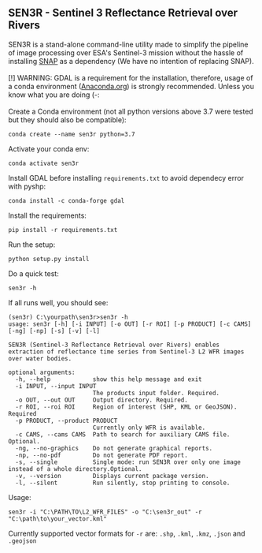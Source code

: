 ## SEN3R - Sentinel 3 Reflectance Retrieval over Rivers

SEN3R is a stand-alone command-line utility made to simplify the pipeline of image 
processing over ESA's Sentinel-3 mission without the hassle of installing [SNAP](https://step.esa.int/main/toolboxes/snap/) as a dependency 
(We have no intention of replacing SNAP). 
<br>
<br>
[!] WARNING: GDAL is a requirement for the installation, therefore, 
usage of a conda environment 
([Anaconda.org](https://www.anaconda.com/products/individual)) 
is strongly recommended. Unless you know what you are doing (-:
<br>
<br>
Create a Conda environment (not all python versions above 3.7 were tested but they should also be compatible):
```
conda create --name sen3r python=3.7
```
Activate your conda env:
```
conda activate sen3r
```
Install GDAL before installing `requirements.txt` to avoid dependecy error with pyshp:
```
conda install -c conda-forge gdal
```
Install the requirements:
```
pip install -r requirements.txt
```
Run the setup:
```
python setup.py install 
```
Do a quick test:
```
sen3r -h 
```
If all runs well, you should see:
```
(sen3r) C:\yourpath\sen3r>sen3r -h
usage: sen3r [-h] [-i INPUT] [-o OUT] [-r ROI] [-p PRODUCT] [-c CAMS] [-ng] [-np] [-s] [-v] [-l]

SEN3R (Sentinel-3 Reflectance Retrieval over Rivers) enables extraction of reflectance time series from Sentinel-3 L2 WFR images over water bodies.

optional arguments:
  -h, --help            show this help message and exit
  -i INPUT, --input INPUT
                        The products input folder. Required.
  -o OUT, --out OUT     Output directory. Required.
  -r ROI, --roi ROI     Region of interest (SHP, KML or GeoJSON). Required
  -p PRODUCT, --product PRODUCT
                        Currently only WFR is available.
  -c CAMS, --cams CAMS  Path to search for auxiliary CAMS file. Optional.
  -ng, --no-graphics    Do not generate graphical reports.
  -np, --no-pdf         Do not generate PDF report.
  -s, --single          Single mode: run SEN3R over only one image instead of a whole directory.Optional.
  -v, --version         Displays current package version.
  -l, --silent          Run silently, stop printing to console.

```
Usage:
```
sen3r -i "C:\PATH\TO\L2_WFR_FILES" -o "C:\sen3r_out" -r "C:\path\to\your_vector.kml"
```
Currently supported vector formats for `-r` are: `.shp`, `.kml`, `.kmz`, `.json` and `.geojson`
